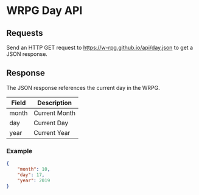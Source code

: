 # WRPG Day API

## Requests

Send an HTTP GET request to <https://w-rpg.github.io/api/day.json> to get a JSON response.

## Response

The JSON response references the current day in the WRPG.

|Field|Description|
|----|----|
|month|Current Month|
|day|Current Day|
|year|Current Year|

### Example

```json
{
    "month": 10,
    "day": 17,
    "year": 2019
}
```
